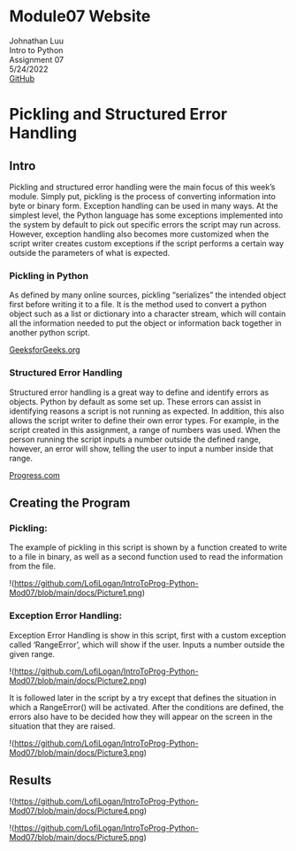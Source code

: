 # Module07 Website

Johnathan Luu\
Intro to Python\
Assignment 07\
5/24/2022\
[GitHub](www.github.com/LofiLogan)

# Pickling and Structured Error Handling 

## Intro 

Pickling and structured error handling were the main focus of this week’s module. Simply put, pickling is the process of converting information into byte or binary form. Exception handling can be used in many ways. At the simplest level, the Python language has some exceptions implemented into the system by default to pick out specific errors the script may run across. However, exception handling also becomes more customized when the script writer creates custom exceptions if the script performs a certain way outside the parameters of what is expected.

### Pickling in Python

As defined by many online sources, pickling “serializes” the intended object first before writing it to a file. It is the method used to convert a python object such as a list or dictionary into a character stream, which will contain all the information needed to put the object or information back together in another python script.

[GeeksforGeeks.org](https://www.geeksforgeeks.org/understanding-python-pickling-example/)

### Structured Error Handling

Structured error handling is a great way to define and identify errors as objects. Python by default as some set up. These errors can assist in identifying reasons a script is not running as expected. In addition, this also allows the script writer to define their own error types. For example, in the script created in this assignment, a range of numbers was used. When the person running the script inputs a number outside the defined range, however, an error will show, telling the user to input a number inside that range. 

[Progress.com](https://docs.progress.com/bundle/openedge-abl-error-handling-117/page/What-is-structured-error-handling.html#:~:text=Structured%20error%20handling%20is%20an,your%20own%20error%20types%20)

## Creating the Program

### Pickling: 

The example of pickling in this script is shown by a function created to write to a file in binary, as well as a second function used to read the information from the file.

!(https://github.com/LofiLogan/IntroToProg-Python-Mod07/blob/main/docs/Picture1.png)

### Exception Error Handling:

Exception Error Handling is show in this script, first with a custom exception called ‘RangeError’, which will show if the user. Inputs a number outside the given range. 

!(https://github.com/LofiLogan/IntroToProg-Python-Mod07/blob/main/docs/Picture2.png)

It is followed later in the script by a try except that defines the situation in which a RangeError() will be activated. After the conditions are defined, the errors also have to be decided how they will appear on the screen in the situation that they are raised. 

!(https://github.com/LofiLogan/IntroToProg-Python-Mod07/blob/main/docs/Picture3.png)

## Results

!(https://github.com/LofiLogan/IntroToProg-Python-Mod07/blob/main/docs/Picture4.png)

!(https://github.com/LofiLogan/IntroToProg-Python-Mod07/blob/main/docs/Picture5.png)
